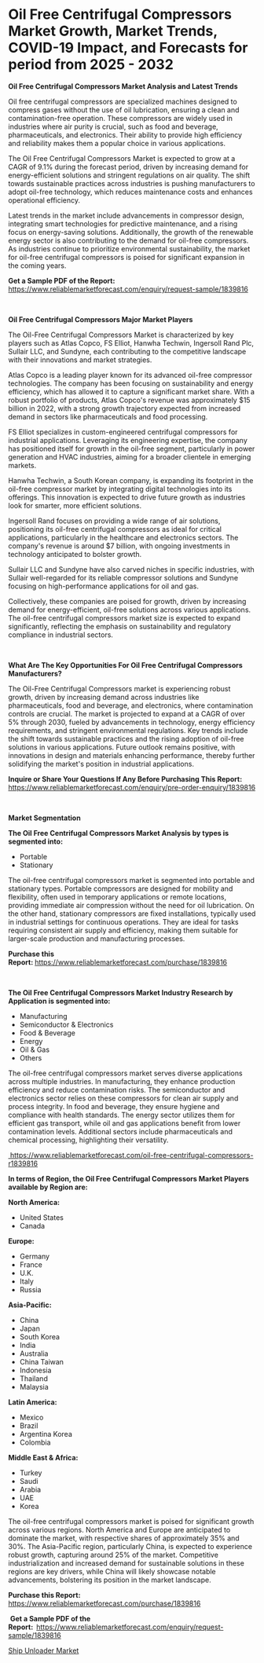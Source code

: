 <p><h1>Oil Free Centrifugal Compressors Market Growth, Market Trends, COVID-19 Impact, and Forecasts for period from 2025 - 2032</h1></p><p><strong>Oil Free Centrifugal Compressors Market Analysis and Latest Trends</strong></p>
<p><p>Oil free centrifugal compressors are specialized machines designed to compress gases without the use of oil lubrication, ensuring a clean and contamination-free operation. These compressors are widely used in industries where air purity is crucial, such as food and beverage, pharmaceuticals, and electronics. Their ability to provide high efficiency and reliability makes them a popular choice in various applications.</p><p>The Oil Free Centrifugal Compressors Market is expected to grow at a CAGR of 9.1% during the forecast period, driven by increasing demand for energy-efficient solutions and stringent regulations on air quality. The shift towards sustainable practices across industries is pushing manufacturers to adopt oil-free technology, which reduces maintenance costs and enhances operational efficiency. </p><p>Latest trends in the market include advancements in compressor design, integrating smart technologies for predictive maintenance, and a rising focus on energy-saving solutions. Additionally, the growth of the renewable energy sector is also contributing to the demand for oil-free compressors. As industries continue to prioritize environmental sustainability, the market for oil-free centrifugal compressors is poised for significant expansion in the coming years.</p></p>
<p><strong>Get a Sample PDF of the Report:&nbsp;</strong> <a href="https://www.reliablemarketforecast.com/enquiry/request-sample/1839816?utm_campaign=1893&utm_medium=2&utm_source=Github&utm_content=ia&utm_term=19022025&utm_id=oil-free-centrifugal-compressors">https://www.reliablemarketforecast.com/enquiry/request-sample/1839816</a></p>
<p>&nbsp;</p>
<p><strong>Oil Free Centrifugal Compressors Major Market Players</strong></p>
<p><p>The Oil-Free Centrifugal Compressors Market is characterized by key players such as Atlas Copco, FS Elliot, Hanwha Techwin, Ingersoll Rand Plc, Sullair LLC, and Sundyne, each contributing to the competitive landscape with their innovations and market strategies.</p><p>Atlas Copco is a leading player known for its advanced oil-free compressor technologies. The company has been focusing on sustainability and energy efficiency, which has allowed it to capture a significant market share. With a robust portfolio of products, Atlas Copco's revenue was approximately $15 billion in 2022, with a strong growth trajectory expected from increased demand in sectors like pharmaceuticals and food processing.</p><p>FS Elliot specializes in custom-engineered centrifugal compressors for industrial applications. Leveraging its engineering expertise, the company has positioned itself for growth in the oil-free segment, particularly in power generation and HVAC industries, aiming for a broader clientele in emerging markets.</p><p>Hanwha Techwin, a South Korean company, is expanding its footprint in the oil-free compressor market by integrating digital technologies into its offerings. This innovation is expected to drive future growth as industries look for smarter, more efficient solutions.</p><p>Ingersoll Rand focuses on providing a wide range of air solutions, positioning its oil-free centrifugal compressors as ideal for critical applications, particularly in the healthcare and electronics sectors. The company's revenue is around $7 billion, with ongoing investments in technology anticipated to bolster growth.</p><p>Sullair LLC and Sundyne have also carved niches in specific industries, with Sullair well-regarded for its reliable compressor solutions and Sundyne focusing on high-performance applications for oil and gas.</p><p>Collectively, these companies are poised for growth, driven by increasing demand for energy-efficient, oil-free solutions across various applications. The oil-free centrifugal compressors market size is expected to expand significantly, reflecting the emphasis on sustainability and regulatory compliance in industrial sectors.</p></p>
<p>&nbsp;</p>
<p><strong>What Are The Key Opportunities For Oil Free Centrifugal Compressors Manufacturers?</strong></p>
<p><p>The Oil-Free Centrifugal Compressors market is experiencing robust growth, driven by increasing demand across industries like pharmaceuticals, food and beverage, and electronics, where contamination controls are crucial. The market is projected to expand at a CAGR of over 5% through 2030, fueled by advancements in technology, energy efficiency requirements, and stringent environmental regulations. Key trends include the shift towards sustainable practices and the rising adoption of oil-free solutions in various applications. Future outlook remains positive, with innovations in design and materials enhancing performance, thereby further solidifying the market's position in industrial applications.</p></p>
<p><strong>Inquire or Share Your Questions If Any Before Purchasing This Report:</strong> <a href="https://www.reliablemarketforecast.com/enquiry/pre-order-enquiry/1839816?utm_campaign=1893&utm_medium=2&utm_source=Github&utm_content=ia&utm_term=19022025&utm_id=oil-free-centrifugal-compressors">https://www.reliablemarketforecast.com/enquiry/pre-order-enquiry/1839816</a></p>
<p>&nbsp;</p>
<p><strong>Market Segmentation</strong></p>
<p><strong>The Oil Free Centrifugal Compressors Market Analysis by types is segmented into:</strong></p>
<p><ul><li>Portable</li><li>Stationary</li></ul></p>
<p><p>The oil-free centrifugal compressors market is segmented into portable and stationary types. Portable compressors are designed for mobility and flexibility, often used in temporary applications or remote locations, providing immediate air compression without the need for oil lubrication. On the other hand, stationary compressors are fixed installations, typically used in industrial settings for continuous operations. They are ideal for tasks requiring consistent air supply and efficiency, making them suitable for larger-scale production and manufacturing processes.</p></p>
<p><strong>Purchase this Report:&nbsp;</strong><a href="https://www.reliablemarketforecast.com/purchase/1839816?utm_campaign=1893&utm_medium=2&utm_source=Github&utm_content=ia&utm_term=19022025&utm_id=oil-free-centrifugal-compressors">https://www.reliablemarketforecast.com/purchase/1839816</a></p>
<p>&nbsp;</p>
<p><strong>The Oil Free Centrifugal Compressors Market Industry Research by Application is segmented into:</strong></p>
<p><ul><li>Manufacturing</li><li>Semiconductor & Electronics</li><li>Food & Beverage</li><li>Energy</li><li>Oil & Gas</li><li>Others</li></ul></p>
<p><p>The oil-free centrifugal compressors market serves diverse applications across multiple industries. In manufacturing, they enhance production efficiency and reduce contamination risks. The semiconductor and electronics sector relies on these compressors for clean air supply and process integrity. In food and beverage, they ensure hygiene and compliance with health standards. The energy sector utilizes them for efficient gas transport, while oil and gas applications benefit from lower contamination levels. Additional sectors include pharmaceuticals and chemical processing, highlighting their versatility.</p></p>
<p><a href="https://www.reliablemarketforecast.com/oil-free-centrifugal-compressors-r1839816?utm_campaign=1893&utm_medium=2&utm_source=Github&utm_content=ia&utm_term=19022025&utm_id=oil-free-centrifugal-compressors">&nbsp;https://www.reliablemarketforecast.com/oil-free-centrifugal-compressors-r1839816</a></p>
<p><strong>In terms of Region, the Oil Free Centrifugal Compressors Market Players available by Region are:</strong></p>
<p>
    <p> <strong> North America: </strong>
        <ul>
            <li>United States</li>
            <li>Canada</li>
        </ul>
        </p> 
    <p> <strong> Europe: </strong>
        <ul>
            <li>Germany</li>
            <li>France</li>
            <li>U.K.</li>
            <li>Italy</li>
            <li>Russia</li>
        </ul>
        </p> 
    <p> <strong> Asia-Pacific: </strong>
        <ul>
            <li>China</li>
            <li>Japan</li>
            <li>South Korea</li>
            <li>India</li>
            <li>Australia</li>
            <li>China Taiwan</li>
            <li>Indonesia</li>
            <li>Thailand</li>
            <li>Malaysia</li>
        </ul>
        </p> 
    <p> <strong> Latin America: </strong>
        <ul>
            <li>Mexico</li>
            <li>Brazil</li>
            <li>Argentina Korea</li>
            <li>Colombia</li>
        </ul>
        </p> 
    <p> <strong> Middle East & Africa: </strong>
        <ul>
            <li>Turkey</li>
            <li>Saudi</li>
            <li>Arabia</li>
            <li>UAE</li>
            <li>Korea</li>
        </ul>
    </p>
    </p>
<p><p>The oil-free centrifugal compressors market is poised for significant growth across various regions. North America and Europe are anticipated to dominate the market, with respective shares of approximately 35% and 30%. The Asia-Pacific region, particularly China, is expected to experience robust growth, capturing around 25% of the market. Competitive industrialization and increased demand for sustainable solutions in these regions are key drivers, while China will likely showcase notable advancements, bolstering its position in the market landscape.</p></p>
<p><strong>Purchase this Report: </strong><a href="https://www.reliablemarketforecast.com/purchase/1839816?utm_campaign=1893&utm_medium=2&utm_source=Github&utm_content=ia&utm_term=19022025&utm_id=oil-free-centrifugal-compressors">https://www.reliablemarketforecast.com/purchase/1839816</a></p>
<p>&nbsp;<strong>Get a Sample PDF of the Report:&nbsp;&nbsp;</strong><a href="https://www.reliablemarketforecast.com/enquiry/request-sample/1839816?utm_campaign=1893&utm_medium=2&utm_source=Github&utm_content=ia&utm_term=19022025&utm_id=oil-free-centrifugal-compressors">https://www.reliablemarketforecast.com/enquiry/request-sample/1839816</a></p>
<p><strong></strong></p>
<p><p><a href="https://github.com/PeterParrish5/Market-Research-Report-List-7/blob/main/ship-unloader-market.md?utm_campaign=1893&utm_medium=2&utm_source=Github&utm_content=ia&utm_term=19022025&utm_id=oil-free-centrifugal-compressors">Ship Unloader Market</a></p></p>